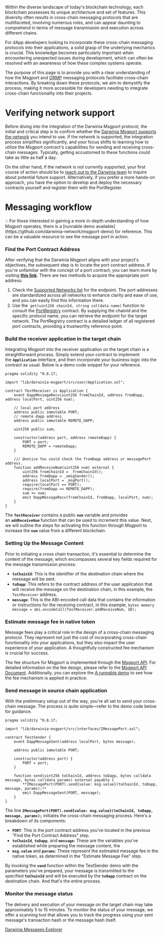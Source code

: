 Within the diverse landscape of today's blockchain technology, each blockchain possesses its unique architecture and set of features. This diversity often results in cross-chain messaging protocols that are multifaceted, involving numerous roles, and can appear daunting to comprehend in terms of message transmission and execution across different chains.

For dApp developers looking to incorporate these cross-chain messaging protocols into their applications, a solid grasp of the underlying mechanics is crucial. This knowledge becomes particularly important when encountering unexpected issues during development, which can often be resolved with an awareness of how these complex systems operate.

The purpose of this page is to provide you with a clear understanding of how the Msgport and [ORMP](https://www.notion.so/ORMP-644d05b64d7b4e0d83a7d76bfcbd539b?pvs=21) messaging protocols facilitate cross-chain interactions. By breaking down these protocols, we aim to demystify the process, making it more accessible for developers needing to integrate cross-chain functionality into their projects.

# **Verifying network support**

Before diving into the integration of the Darwinia Msgport protocol, the initial and critical step is to confirm whether the [Darwinia Msgport supports the network](https://www.notion.so/Supported-Networks-c44e644252f7484495b5a4d65ba772db?pvs=21) you intend to use. If the network is supported, the integration process simplifies significantly, and your focus shifts to learning how to utilize the Msgport contract's capabilities for sending and receiving cross-chain messages. Typically, getting accustomed to these functions could take as little as half a day.

On the other hand, if the network is not currently supported, your first course of action should be to [reach out to the Darwinia team](https://www.notion.so/Support-Links-6adc08c61a4f424d89fd23b769ed235c?pvs=21) to inquire about potential future support. Alternatively, if you prefer a more hands-on approach, you have the option to develop and deploy the necessary contracts yourself and register them with the PortRegister.

# Messaging workflow

<aside>
💡 For those interested in gaining a more in-depth understanding of how Msgport operates, there is a [runnable demo available](https://github.com/darwinia-network/msgport-demo) for reference. This can be a valuable resource to see the message port in action.

</aside>

### **Find the Port Contract Address**

After verifying that the Darwinia Msgport aligns with your project's objectives, the subsequent step is to locate the port contract address. If you're unfamiliar with the concept of a port contract, you can learn more by visiting **[this link](https://docs.darwinia.network/glossary-f7625590780e40df80c79ceed8f7f943#0b4f2762a344411ea4bd8524e38ca18e)**. There are two methods to acquire the appropriate port address:

1. Check the [Supported Networks list](https://www.notion.so/Supported-Networks-c44e644252f7484495b5a4d65ba772db?pvs=21) for the endpoint. The port addresses are standardized across all networks to enhance clarity and ease of use, and you can easily find this information there.
2. Use the  `get(uint256 chainId, string calldata name)` function to consult the [PortRegistry](https://www.notion.so/Glossary-f7625590780e40df80c79ceed8f7f943?pvs=21) contract. By supplying the chainId and the specific protocol name, you can retrieve the endpoint for the target network. The PortRegistry contract is a detailed ledger of all registered port contracts, providing a trustworthy reference point.

### Build the receiver application in the target chain

Integrating Msgport into the receiver application on the target chain is a straightforward process. Simply extend your contract to implement the **`Application`** interface, and then incorporate your business logic into the contract as usual. Below is a demo code snippet for your reference.

```solidity
pragma solidity ^0.8.17;

import "lib/darwinia-msgport/src/user/Application.sol";

contract TestReceiver is Application {
    event DappMessageRecv(uint256 fromChainId, address fromDapp, address localPort, uint256 num);

    // local port address
    address public immutable PORT;
    // remote dapp address
    address public immutable REMOTE_DAPP;

    uint256 public sum;

    constructor(address port, address remoteDapp) {
        PORT = port;
        REMOTE_DAPP = remoteDapp;
    }

    /// @notice You could check the fromDapp address or messagePort address.
    function addReceiveNum(uint256 num) external {
        uint256 fromChainId = _fromChainId();
        address fromDapp = _xmsgSender();
        address localPort = _msgPort();
        require(localPort == PORT);
        require(fromDapp == REMOTE_DAPP);
        sum += num;
        emit DappMessageRecv(fromChainId, fromDapp, localPort, num);
    }
}
```

The **`TestReceiver`** contains a public **`num`** variable and provides an **`addReceiveNum`** function that can be used to increment this value. Next, we will outline the steps for activating this function through Msgport to increase the **`num`** value from a different blockchain.

### **Setting Up the Message Content**

Prior to initiating a cross chain transaction, it's essential to determine the content of the message, which encompasses several key fields required for the message transmission process:

- **`toChainId`**: This is the identifier of the destination chain where the message will be sent.
- **`toDapp`**: This refers to the contract address of the user application that will receive the message on the destination chain, in this example, the `TestReceiver` address.
- **`message`**: This is the ABI-encoded call data that contains the information or instructions for the receiving contract, in this example, `bytes memory message = abi.encodeCall(TestReceiver.addReceiveNum, 10);`

### Estimate message fee in native token

Message fees play a critical role in the design of a cross-chain messaging protocol. They represent not just the cost of incorporating cross-chain functionality into your applications, but they also impact the user experience of your application. A thoughtfully constructed fee mechanism is crucial for success.

The fee structure for Msgport is implemented through the [Msgport API](https://github.com/darwinia-network/darwinia-msgport-api). For detailed information on the fee design, please refer to the [Msgport API Document](https://www.notion.so/Msgport-API-a702936b4a8047bcb4f6bf95154b8809?pvs=21). Additionally, you can explore the [A runnable demo](https://www.notion.so/Pangolin-Sepolia-Script-Demo-138f9b3974704363a299d5479454d5b5?pvs=21) to see how the fee mechanism is applied in practice.

### Send message in source chain application

With the preliminary setup out of the way, you're all set to send your cross-chain message. The process is quite simple—refer to the demo code below for guidance.

```solidity
pragma solidity ^0.8.17;

import "lib/darwinia-msgport/src/interfaces/IMessagePort.sol";

contract TestSender {
    event DappMessageSent(address localPort, bytes message);

    address public immutable PORT;

    constructor(address port) {
        PORT = port;
    }

    function send(uint256 toChainId, address toDapp, bytes calldata message, bytes calldata params) external payable {
        **IMessagePort(PORT).send{value: msg.value}(toChainId, toDapp, message, params);**
        emit DappMessageSent(PORT, message);
    }
}
```

The line **`IMessagePort(PORT).send{value: msg.value}(toChainId, toDapp, message, params);`** initiates the cross-chain messaging process. Here's a breakdown of its components:

- **`PORT`**: This is the port contract address you've located in the previous "Find the Port Contract Address" step.
- **`toChainId`**, **`toDapp`**, and **`message`**: These are the variables you've established while preparing the message content, the
- **`msg.value`** and **`params`**: These represent the estimated message fee in the native token, as determined in the "Estimate Message Fee" step.

By invoking the **`send`** function within the TestSender demo with the parameters you've prepared, your message is transmitted to the specified **`toChainId`** and will be executed by the **`toDapp`** contract on the destination chain. And that's the entire process.

### Monitor the message status

The delivery and execution of your message on the target chain may take approximately 5 to 15 minutes. To monitor the status of your message, we offer a scanning tool that allows you to track the progress using your sent message's transaction hash or the message hash itself.

[Darwinia Messages Explorer](https://msgscan.darwinia.network/)